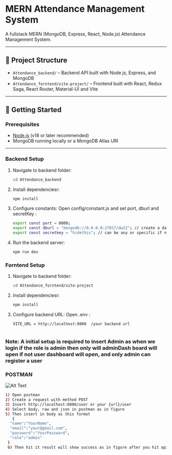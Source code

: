 # MERN Attendance Management System

A fullstack MERN (MongoDB, Express, React, Node.js) Attendance Management System.

---

## 📁 Project Structure

- `Attendance_backend/` – Backend API built with Node.js, Express, and MongoDB
- `Attendance_forntend/vite-project/` – Frontend built with React, Redux Saga, React Router, Material-UI and Vite

---

## 🚀 Getting Started

### Prerequisites

- [Node.js](https://nodejs.org/) (v18 or later recommended)
- MongoDB running locally or a MongoDB Atlas URI

---

### Backend Setup

1. Navigate to backend folder:

   ```bash
   cd Attendance_backend

2. Install dependenciesr:

   ```bash
   npm install
   
3. Configure constants:
   Open config/constant.js and set port, dburl and secretKey :
   ```bash
   export const port = 8000;
   export const dburl = "mongodb://0.0.0.0:27017/dw22"; // create a data base and put its url here dw22 is my database
   export const secretkey = "hidethis"; // can be any or specific if needed

4. Run the backend server:

   ```bash
   npm run dev


### Forntend Setup

1. Navigate to backend folder:

   ```bash
   cd Attendance_forntend/vite-project

2. Install dependenciesr:

   ```bash
   npm install

3. Configure backend URL:
   Open .env :
   ```bash
   VITE_URL = http://localhost:8000  /your backend url



 ### Note: A initial setup is required to insert Admin as when we login if the role is admin then only will adminDash board will open if not user dashboard will open, and only admin can register a user

 ### POSTMAN
![Alt Text](./note1.JPG)

  ```bash
  1) Open postman
  2) Create a request with method POST
  3) Insert http://localhost:8000/user or your {url}/user
  4) Select body, raw and json in postman as in figure
  5) Then insert in body as this format
     {
    "name":"YourName",
    "email":"your@gmail.com",
    "password":"YourPassword",
    "role":"admin"
   }
   6) Then hit it result will show success as in figure after you hit api






